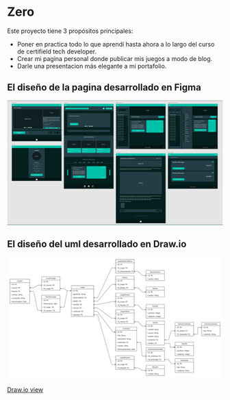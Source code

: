 # Zero
Este proyecto tiene 3 propósitos principales: 
* Poner en practica todo lo que aprendí hasta ahora a lo largo del curso de certifield tech developer.
* Crear mi pagina personal donde publicar mis juegos a modo de blog.
* Darle una presentacion más elegante a mi portafolio.

## El diseño de la pagina desarrollado en Figma
<img src="https://github.com/JulianPariss/Zero/blob/main/Figma.png">



## El diseño del uml desarrollado en Draw.io
<img src="https://github.com/JulianPariss/Zero/blob/main/MyOwnGamePage.drawio.png">

[Draw.io view](https://app.diagrams.net/?tags=%7B%7D&title=MyOwnGamePage.drawio#R7V1tc5u4Fv41%2FpiOeccfGzvddjft7W1u79391FGNYrOLkYvlNOmvv8JG2BYSJgYJPHMymUmQAYOeRzovOudo5ExXz79laL38SCKcjOxx9DxyZiPbdixnzP7kLS%2F7FssJw33LIoujou3Q8BD%2FwkVjceFiG0d4c3IiJSSh8fq0cU7SFM%2FpSRvKMvLz9LRHkpx%2B6xotcKXhYY6Sauv%2F4ogu962hHRza3%2BN4seTfbPmT%2FScrxE8u3mSzRBH5edTk3I2caUYI3f%2B3ep7iJO893i%2F7694pPi0fLMMpbXJBgP%2F1%2BOGTj%2F%2F7IaLJ%2Bxl9StD8prjLE0q2xQt%2F3WxRFpPimekL74jNz3iVoJQd3T6SlD4Un4zZ8XwZJ9E9eiHb%2FEE2FM3%2F4Ue3S5LFv9j5KGEfWayBfZzRAmfbz%2B8WJ8mUJCRjDSnZfcHhoof8ZsXXZHjDLvvMX9gSmj6i55MT79GG8gckSYLWm%2Fj77pHzC1coW8TpLaGUrIqTqv3JOwdnFD8fNRX9%2BxsmK0yzF3ZK8elNCXZBd9svjn8euGN5RdvymDehXXC24OuivPkBUvZPgaoc4btPfy9nt9HD79NPU0J%2F%2FPs%2FN%2B%2Ff3QR%2BBeKRzV52%2FGE2ct6yv5%2F%2FqGDNXpfuoMrIP1jARgIXSuJFyg4T%2FJhflvdXzEbQ26KZknV%2BszWax%2BnifnfOzD20fCl6IW8i7NrHZDdKlnEU4TRHk1BE0feSbWsSp3TXS94t%2B2WdOR2%2F8UYee%2FApO7YOx%2Bw3Pz2jU5Kyd0HxDljMePET59yQQF47SM7zoIS9Ger8vDagS5%2FYVWC%2BLQb3Dvh3AHzXwHu2OeCloz30FMg%2Foic2qVKAXhf0QdjzmLcVyKdk9T3De9wfaMZ6H7DvGHtr7PYMvqMAn6nFrCM2eDR1RrcWAhboZIHTUNnTxoKJavLH8yWaZpj1PEn3HJghioEBXTPA61vxs6pS4PctXoA5d4k5Z7vuiTXnjCUyPpDB67i68AVrrvWothvzoMack8KuTbVTafULtMJfv9yDWNcJv8yoMwq%2FFSrgj%2FAm93Gy2TAiGQLTThcDZLadWQaoNDscMZseoNcHvdS0Mzv5jxXYM72I23UbIIA2AsisOrMEUBn3KWHgxAC%2BRvBlBp1Z8FWu%2FNyzg9M4Ao%2BuPvT5olx%2F6FfXZwu5T%2BMfW0xh7Gu0%2Bhpb%2B9rQrxr7O2fOl4Pgr8AOfp3zfh0vPF2ld3z3jVfF2pWt04878OxIV%2B4slZoHnp2mY7wcL608OzLY9Q3xQIn6t73jFuZ3TdjL3DpmsVcZ9Qz74ykeGKCJATK3jlEGOFXlHmR7O9keWqey3fUk5rs2yS5HWeW9B8nedGyXA%2BV6JLujWqlbk01M4yduun1gZvwCZ8CArhnQu3x3VLpdihcIGKCfAf3Ld9nCnYAyjhaYS3LWATF9%2BYITRg%2BS3h0%2B2cv7vcS27Fw80xWX5jiN3uaJDuzw7ssKpS9cwldaM7JNIxwVCOLnmP559P9f%2Bf8Msv3R7Pnoo9kLP0hZt%2FxZfjE7OLoqPzxctjvi1ykF%2B4ZsszluIDzZCy1wrfpXaNN5f9aS45gNY6kiUDRmOxye8MkDyzhSfMfnfEgcNBHfP9VEPK6J8Fvs37246sC06o0c4UZj4Ub7vqncaEfZ8sVbBJPLnJDA4tewmJv551k8HhiL3TA4IZ8%2Fti9jsSukxvh8cjTFYu4ArqQ6QYDcpcaWmO3k9m5ruaq1UrC1mupZ5UAZpK0lz3FT%2B86%2FfT1OeQL0u0e%2FdzvLVS2Rgw9dN%2Fa9W1iuzMsCuqlCN62dPM%2Fqpu7AVNOJ4OkNBJI11UxvSsry9eCJYQNL5igCEr%2FGwOJ5EedJPDQWW87kzeToJzi1t9zQuYzVQf1tJ%2B7Jx4ZtsapfbHYayg7WWPulL2viNJPOQagmbTvprF7hBn28oU4WNqbBUFa%2BPJU1Bpno%2BtHv3RrjD3CE%2Fl2RpAKTevtYxTK1tD8fmwc%2Btrbjuhwkg5zV5fGpNdFq4GXRir3JOV2KvTIFjWF%2FBxmIetHv3cfmVd0Tn%2FaZZyDROzDTvKBp7kEXNQLlCKsSzEGiNx7XQWMeDMZOU0l0sNP0o9%2B7nearZDp7h01ZJgrg1wN%2F70LdV2WW5t2BIqgUpxV%2BaVUJs%2FhX3TSQV24KfVlJCbPoq1w4UFPECAFkZSXMEqCq8UPmWTu7zhoLcdqBYzKpXA4zLMC1Hd3%2B9S3AKcMhIfXMDAN6N%2B4ClXYPqWdmGNC7fRconbZTruBvQMxfIuZtMR0r7F3MB%2BC%2FbTvEg%2Bvz3wYq5Y7GawL%2BG53Y9y7gQ5WKJ7hvgAB6CNC7fA%2BrGh7Idy1m%2FADkO1%2F4Bfl%2B8RAPmxNhMBFXStC%2F8fgL8NBqAr9%2FAa8Osvw2hSUa3fj3L98hsbFtYmNx3tmUML4UOpiUMF%2FIR5zw49fmgHmBcCPDlWPCa0hstC4h8VgDiWvlwFkW8xlrMCwOhMyFiSXconEm41i4UWAod1E6q7i1DGayakkWJEXJMXtPiXc4557kknXHwL8xpS8Fw9E236f1hONXwVW%2FKVf5suRZrjamYCtFW1FmHYKcu0tbcnlKfX8F1tWVtsGGrgBeO06ux4SGnKWekO89ZUm9IgbOE83Ym7Sd5YZfVaBDCnJ3CUuOFTQDuIu6EnKAQZa3HdXW9Qlz5TaokK%2BkH%2F3eBbpkI7ydCgeFgzo31iyrd2NNueM1zPBNx3g5YK5nhpdseAf2mhns%2B5%2Ffa3ZCm8E%2B50ZI0LvlJt0SbWgLRgNf9Sy68KwT3mrqhDe27CkEXvl2uS3nqzcb8E5v5fEKNoYWifibAI8v5jGfY87zeGgLnyKPXbGc8KUsrtxIN4th45fWs7Fk45faEluDYbFlCfsXuZfuXzQRzEvPNbti79hA45Yr%2B65EqajV4gdEY2GTGtcW2NeUxpXAcNcTvB%2B6eSwLCR0ajwcToVK3KnhWp%2FCGplOIwVRheOFk7Au7JkwcS1SyddNY5tq7ZhpfPq3akoCpujiGwdDRFZYE%2FcmFe294QmyfHxhWcatep0N0vchKWEuooZ5iLcHn4veYmr6Mml1Ut5RjDNnRbV2JTifZ0TLYtbkSHVXs1yOhkByrFXvZWoJR7LnPuoJ9hDfzLF7Pob6lZgrIVhLMUkCVPbnaJjRe4QgCAPWhLy1vaRR%2BXxU%2FALFCBuCX1bc0C79qMfkRz5foHqW%2F0Cpmr10oAjNEMdCgcxrIqlyaFQJVj9nHw%2FQP5l0H1TFCXzLWzcaK1ez%2FC%2FZds8FdDpTriRVzVRIeql%2Fpxr73WDHprs9Q%2FcoYAXqPE5NsIFu6bUHCd5rtEwQNZ3qNAh6qWLce44OuYi19ZOU2slAByQT%2BvQt5r6b%2B2Udw4mknQO9CXrKTcAXlqwoUMB%2FvwsfQ2QADbkMPJsLAFmpgWWOnturPpQEHlsWL0RiKOJDungysfg2r3aas5irEYFjtCBHdE3%2FSBal9SyS1qIvrJnXVGXNH4x9bTMEIG3VghE2aZuRqK7ngqVMzwQZrpoKVg%2BSKbDDVOhoso%2BpHv38LrOp32WVhw9TeYYBkyAPV%2BvOvKbcChrm98eieNObBUOZ25Q7AUGxBN%2Fa9z%2BzK3X8Z9uXsDvBrgr93z5p0%2B1%2FwQSh8EPLUnaY%2BCD7NDscHISREltvUvtqVJmgyQSA8i2angy%2BL%2BwEWv8aTxuXAeU%2BaPzAWB4KHJLy0yMIkEB3Nof1mfPRjmyV1WOHwVVWPx8n33bDgYr7dJOs2pKfTNF%2F3daxjYxy9HJ1QKBdKUrrCooU3dupnUKHEgl%2FoEgdO7Z%2BgU4ZJtg58h56YNU3JZq%2F3g1n%2FerNeEKpO2NBhW8bKd18BW23fgVXfTLUvh8r1WPXKrQJ3mQ9vo%2FiQ%2BzZDEhceMKAlA3q37et2jivm9zHY9rrg7922D9XZEN%2B%2BbrYoi4EAOgkgzX00y4Br2Dpw2HYx3%2FL3rOERDiZuqiyuJtirTe3gm8n4xOzl%2BTX8vr5wX812MGwd2J7ETbdjs4bm3LGEsChP4OKlHLcFezuwuqpEyA4zQujx6RlaLz%2BSCOdn%2FB8%3D)


